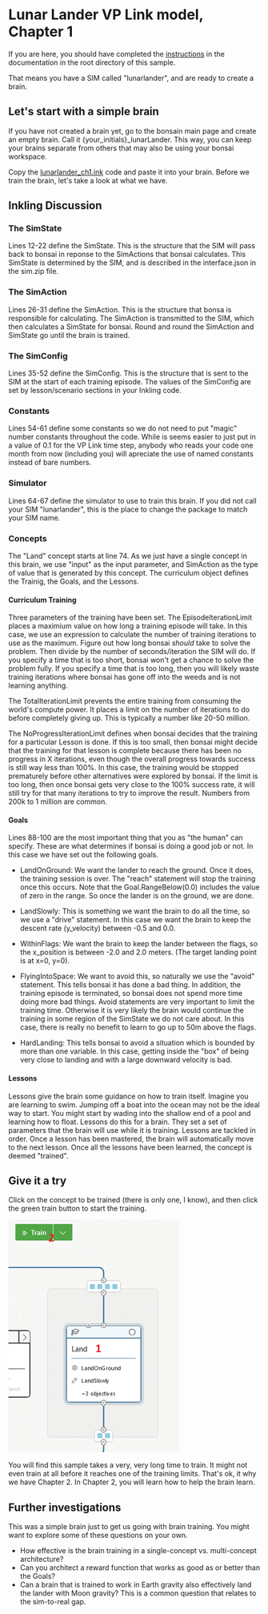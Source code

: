 # Lunar Lander VP Link model, Chapter 1

If you are here, you should have completed the [instructions](../README.md) in the documentation
in the root directory of this sample.

That means you have a SIM called "lunarlander", and are ready to create a brain.

## Let's start with a simple brain

If you have not created a brain yet, go to the bonsain main page and create an empty brain.
Call it {your_initials}\_lunarLander.  This way, you can keep your brains separate from others
that may also be using your bonsai workspace.

Copy the [lunarlander_ch1.ink](lunarlander_ch1.ink) code and paste it into your brain.
Before we train the brain, let's take a look at what we have.

## Inkling Discussion

### The SimState
Lines 12-22 define the SimState. This is the structure that the SIM will pass back
to bonsai in reponse to the SimActions that bonsai calculates.  This SimState is
determined by the SIM, and is described in the interface.json in the sim.zip file.

### The SimAction
Lines 26-31 define the SimAction. This is the structure that bonsa is responsible
for calculating.  The SimAction is transmitted to the SIM, which then calculates a
SimState for bonsai.  Round and round the SimAction and SimState go until the 
brain is trained.

### The SimConfig
Lines 35-52 define the SimConfig. This is the structure that is sent to the SIM
at the start of each training episode.  The values of the SimConfig are set by
lesson/scenario sections in your Inkling code.

### Constants
Lines 54-61 define some constants so we do not need to put "magic" number constants
throughout the code.  While is seems easier to just put in a value of 0.1 for the
VP Link time step, anybody who reads your code one month from now (including you)
will apreciate the use of named constants instead of bare numbers.

### Simulator
Lines 64-67 define the simulator to use to train this brain.  If you did not call
your SIM "lunarlander", this is the place to change the package to match your SIM
name.

### Concepts
The "Land" concept starts at line 74.  As we just have a single concept in this
brain, we use "input" as the input parameter, and SimAction as the type of value
that is generated by this concept.   The curriculum object 
defines the Trainig, the Goals, and the Lessons.

#### Curriculum Training
Three parameters of the training have been set.  The EpisodeIterationLimit places a maximium
value on how long a training episode will take.  In this case, we use an expression to 
calculate the number of training iterations to use as the maximum.  Figure out how long 
bonsai _should_ take to solve the problem. Then divide by the number of seconds/iteration
the SIM will do.  If you specify a time that is too short, bonsai won't get a chance to 
solve the problem fully.  If you specify a time that is too long, then you will likely waste 
training iterations where bonsai has gone off into the weeds and is not learning anything.

The TotalIterationLimit prevents the entire training from consuming the world's compute 
power.  It places a limit on the number of iterations to do before completely giving up.
This is typically a number like 20-50 million.

The NoProgressIterationLimit defines when bonsai decides that the training for a
particular Lesson is done.  If this is too small, then bonsai might decide that the
training for that lesson is complete because there has been no progress in X iterations,
even though the overall progress towards success is still way less than 100%. In this 
case, the training would be stopped prematurely before other alternatives were explored
by bonsai.  If the limit is too long, then once bonsai gets very close to the 100% success
rate, it will still try for that many iterations to try to improve the result.  Numbers
from 200k to 1 million are common.

#### Goals
Lines 88-100 are the most important thing that you as "the human" can specify.
These are what determines if bonsai is doing a good job or not.  In this case we have
set out the following goals.

* LandOnGround:  We want the lander to reach the ground.  Once it does, the training
session is over.  The "reach" statement will stop the training once this occurs. Note
that the Goal.RangeBelow(0.0) includes the value of zero in the range.  So once the
lander is on the ground, we are done.

* LandSlowly:  This is something we want the brain to do all the time, so we use a 
"drive" statement. In this case we want the brain to keep the descent rate (y_velocity)
between -0.5 and 0.0.

* WithinFlags:  We want the brain to keep the lander between the flags, so the x_position
is between -2.0 and 2.0 meters.  (The target landing point is at x=0, y=0).

* FlyingIntoSpace:  We want to avoid this, so naturally we use the "avoid" statement.
This tells bonsai it has done a bad thing.  In addition, the training episode is terminated,
so bonsai does not spend more time doing more bad things.  Avoid statements are 
very important to limit the training time.  Otherwise it is very likely the brain
would continue the training in some region of the SimState we do not care about.   In this
case, there is really no benefit to learn to go up to 50m above the flags.  

* HardLanding: This tells bonsai to avoid a situation which is bounded by more than one
variable.  In this case, getting inside the "box" of being very close to landing and 
with a large downward velocity is bad.

#### Lessons
Lessons give the brain some guidance on how to train itself.  Imagine you are learning 
to swim.  Jumping off a boat into the ocean may not be the ideal way to start.  You 
might start by wading into the shallow end of a pool and learning how to float.  Lessons
do this for a brain.  They set a set of parameters that the brain will use while it is 
training.  Lessons are tackled in order.  Once a lesson has been mastered, the brain 
will automatically move to the next lesson.  Once all the lessons have been learned,
the concept is deemed "trained".

## Give it a try

Click on the concept to be trained (there is only one, I know), and then click the green train button to start the training.

![](ClickLandToTrain.png)

You will find this sample takes a very, very long time to train. It might not even train
at all before it reaches one of the training limits.  That's ok, it why we have Chapter 2.
In Chapter 2, you will learn how to help the brain learn.

## Further investigations

This was a simple brain just to get us going with brain training.  You might want to 
explore some of these questions on your own.

*  How effective is the brain training in a single-concept vs. multi-concept architecture?
*  Can you architect a reward function that works as good as or better than the Goals?
*  Can a brain that is trained to work in Earth gravity also effectively land the lander
with Moon gravity?  This is a common question that relates to the sim-to-real gap.
